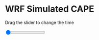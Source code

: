 <h1>WRF Simulated CAPE</h1>
<p>Drag the slider to change the time</p>

<div class="slidecontainer">
<input oninput='setImage(this)' class="slider" type="range" min="0" max="33" value="0" step="1" />
<img id='img'/>
</div>

<script>
var img = document.getElementById('img');
var img_array = ['/assets/images/wrf/cp_wrfout_d01_2020-04-17_12:00:00.png',
'/assets/images/wrf/cp_wrfout_d01_2020-04-17_13:00:00.png',
'/assets/images/wrf/cp_wrfout_d01_2020-04-17_14:00:00.png',
'/assets/images/wrf/cp_wrfout_d01_2020-04-17_15:00:00.png',
'/assets/images/wrf/cp_wrfout_d01_2020-04-17_16:00:00.png',
'/assets/images/wrf/cp_wrfout_d01_2020-04-17_17:00:00.png',
'/assets/images/wrf/cp_wrfout_d01_2020-04-17_18:00:00.png',
'/assets/images/wrf/cp_wrfout_d01_2020-04-17_19:00:00.png',
'/assets/images/wrf/cp_wrfout_d01_2020-04-17_20:00:00.png',
'/assets/images/wrf/cp_wrfout_d01_2020-04-17_21:00:00.png',
'/assets/images/wrf/cp_wrfout_d01_2020-04-17_22:00:00.png',
'/assets/images/wrf/cp_wrfout_d01_2020-04-17_23:00:00.png',
'/assets/images/wrf/cp_wrfout_d01_2020-04-18_00:00:00.png',
'/assets/images/wrf/cp_wrfout_d01_2020-04-18_01:00:00.png',
'/assets/images/wrf/cp_wrfout_d01_2020-04-18_02:00:00.png',
'/assets/images/wrf/cp_wrfout_d01_2020-04-18_03:00:00.png',
'/assets/images/wrf/cp_wrfout_d01_2020-04-18_04:00:00.png',
'/assets/images/wrf/cp_wrfout_d01_2020-04-18_05:00:00.png',
'/assets/images/wrf/cp_wrfout_d01_2020-04-18_06:00:00.png',
'/assets/images/wrf/cp_wrfout_d01_2020-04-18_07:00:00.png',
'/assets/images/wrf/cp_wrfout_d01_2020-04-18_08:00:00.png',
'/assets/images/wrf/cp_wrfout_d01_2020-04-18_09:00:00.png',
'/assets/images/wrf/cp_wrfout_d01_2020-04-18_10:00:00.png',
'/assets/images/wrf/cp_wrfout_d01_2020-04-18_11:00:00.png',
'/assets/images/wrf/cp_wrfout_d01_2020-04-18_12:00:00.png',
'/assets/images/wrf/cp_wrfout_d01_2020-04-18_13:00:00.png',
'/assets/images/wrf/cp_wrfout_d01_2020-04-18_14:00:00.png',
'/assets/images/wrf/cp_wrfout_d01_2020-04-18_15:00:00.png',
'/assets/images/wrf/cp_wrfout_d01_2020-04-18_16:00:00.png',
'/assets/images/wrf/cp_wrfout_d01_2020-04-18_17:00:00.png',
'/assets/images/wrf/cp_wrfout_d01_2020-04-18_18:00:00.png',
'/assets/images/wrf/cp_wrfout_d01_2020-04-18_19:00:00.png',
'/assets/images/wrf/cp_wrfout_d01_2020-04-18_20:00:00.png',];
function setImage(obj)
{
        var value = obj.value;
        img.src = img_array[value];

}
</script>

